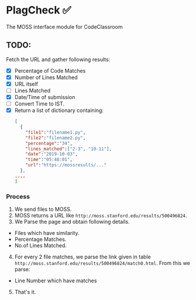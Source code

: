 # PlagCheck ✅
The MOSS interface module for CodeClassroom

## TODO:

Fetch the URL and gather following results:

- [x] Percentage of Code Matches
- [x] Number of Lines Matched
- [x] URL itself
- [ ] Lines Matched
- [x] Date/Time of submission
- [ ] Convert Time to IST.
- [x] Return a list of dictionary containing:
    ```json
    [
      {
        "file1":"filename1.py",
        "file2":"filename2.py",
        "percentage":"34",
        "lines_matched":["2-3", "10-11"],
        "date":"2019-10-03",
        "time":"05:48:01",
        "url":"https://mossresults/..."
      },
    ....
    ]
    ```

### Process

1. We send files to MOSS.
2. MOSS returns a URL like `http://moss.stanford.edu/results/500496824`.
3. We Parse the page and obtain following details.
 - Files which have similarity.
 - Percentage Matches.
 - No.of Lines Matched.
4. For every 2 file matches, we parse the link given in table `http://moss.stanford.edu/results/500496824/match0.html`.
From this we parse:
 - Line Number which have matches
5. That's it.